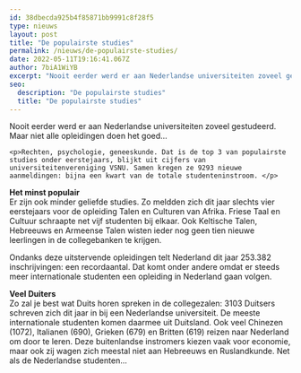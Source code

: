 ```yaml
---
id: 38dbecda925b4f85871bb9991c8f28f5
type: nieuws
layout: post
title: "De populairste studies"
permalink: /nieuws/de-populairste-studies/
date: 2022-05-11T19:16:41.067Z
author: 7biA1WiYB
excerpt: "Nooit eerder werd er aan Nederlandse universiteiten zoveel gestudeerd. Maar niet alle opleidingen doen het goed...  "
seo:
  description: "De populairste studies"
  title: "De populairste studies"
---
```

Nooit eerder werd er aan Nederlandse universiteiten zoveel gestudeerd. Maar niet alle opleidingen doen het goed...  

    <p>Rechten, psychologie, geneeskunde. Dat is de top 3 van populairste studies onder eerstejaars, blijkt uit cijfers van universiteitenvereniging VSNU. Samen kregen ze 9293 nieuwe aanmeldingen: bijna een kwart van de totale studenteninstroom. </p>
<p><strong>Het minst populair</strong><br>Er zijn ook minder geliefde studies. Zo meldden zich dit jaar slechts vier eerstejaars voor de opleiding Talen en Culturen van Afrika. Friese Taal en Cultuur schraapte net vijf studenten bij elkaar. Ook Keltische Talen, Hebreeuws en Armeense Talen wisten ieder nog geen tien nieuwe leerlingen in de collegebanken te krijgen.</p>
<p>Ondanks deze uitstervende opleidingen telt Nederland dit jaar 253.382 inschrijvingen: een recordaantal. Dat komt onder andere omdat er steeds meer internationale studenten een opleiding in Nederland gaan volgen.</p>
<p><strong>Veel Duiters</strong><br>Zo zal je best wat Duits horen spreken in de collegezalen: 3103 Duitsers schreven zich dit jaar in bij een Nederlandse universiteit. De meeste internationale studenten komen daarmee uit Duitsland. Ook veel Chinezen (1072), Italianen (690), Grieken (679) en Britten (619) reizen naar Nederland om door te leren. Deze buitenlandse instromers kiezen vaak voor economie, maar ook zij wagen zich meestal niet aan Hebreeuws en Ruslandkunde. Net als de Nederlandse studenten...</p>  
